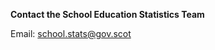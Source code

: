 **Contact the School Education Statistics Team**

Email: [school.stats@gov.scot](mailto:school.stats@gov.scot)
